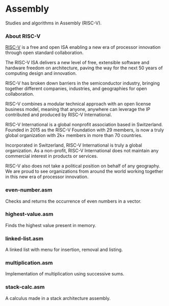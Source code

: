 # Assembly
Studies and algorithms in Assembly (RISC-V).

### About RISC-V

[RISC-V](https://riscv.org/about/) is a free and open ISA enabling a new era of processor innovation through open standard collaboration.

The RISC-V ISA delivers a new level of free, extensible software and hardware freedom on architecture, paving the way for the next 50 years of computing design and innovation.

RISC-V has broken down barriers in the semiconductor industry, bringing together different companies, industries, and geographies for open collaboration. 

RISC-V combines a modular technical approach with an open license business model, meaning that anyone, anywhere can leverage the IP contributed and produced by RISC-V International.

RISC-V International is a global nonprofit association based in Switzerland. Founded in 2015 as the RISC-V Foundation with 29 members, is now a truly global organization with 2k+ members in more than 70 countries.

Incorporated in Switzerland, RISC-V International is truly a global organization. As a non-profit, RISC-V International does not maintain any commercial interest in products or services. 

RISC-V also does not take a political position on behalf of any geography. We are proud to see organizations from around the world working together in this new era of processor innovation.



### even-number.asm
Checks and returns the occurrence of even numbers in a vector.

### highest-value.asm
Finds the highest value present in memory.

### linked-list.asm
A linked list with menu for insertion, removal and listing.

### multiplication.asm
Implementation of multiplication using successive sums.

### stack-calc.asm
A calculus made in a stack architecture assembly.
